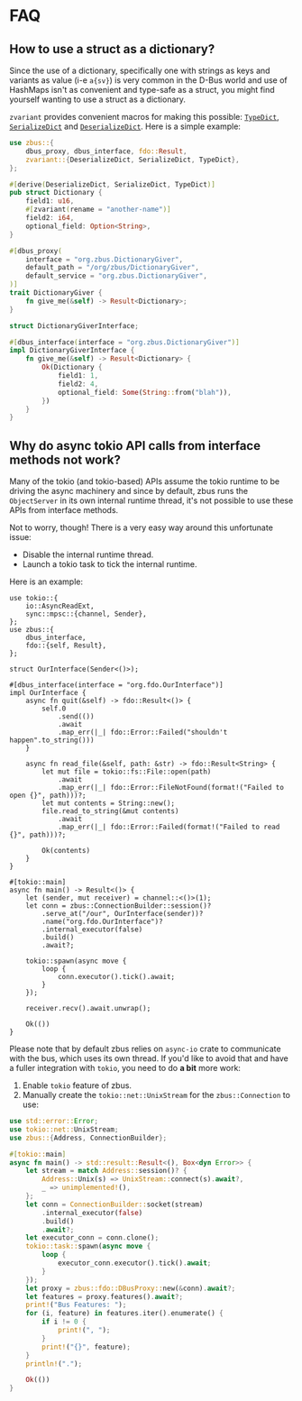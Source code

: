 # FAQ

## How to use a struct as a dictionary?

Since the use of a dictionary, specifically one with strings as keys and variants as value (i-e
`a{sv}`) is very common in the D-Bus world and use of HashMaps isn't as convenient and type-safe as
a struct, you might find yourself wanting to use a struct as a dictionary.

`zvariant` provides convenient macros for making this possible: [`TypeDict`], [`SerializeDict`] and
[`DeserializeDict`]. Here is a simple example:

```rust
use zbus::{
    dbus_proxy, dbus_interface, fdo::Result,
    zvariant::{DeserializeDict, SerializeDict, TypeDict},
};

#[derive(DeserializeDict, SerializeDict, TypeDict)]
pub struct Dictionary {
    field1: u16,
    #[zvariant(rename = "another-name")]
    field2: i64,
    optional_field: Option<String>,
}

#[dbus_proxy(
    interface = "org.zbus.DictionaryGiver",
    default_path = "/org/zbus/DictionaryGiver",
    default_service = "org.zbus.DictionaryGiver",
)]
trait DictionaryGiver {
    fn give_me(&self) -> Result<Dictionary>;
}

struct DictionaryGiverInterface;

#[dbus_interface(interface = "org.zbus.DictionaryGiver")]
impl DictionaryGiverInterface {
    fn give_me(&self) -> Result<Dictionary> {
        Ok(Dictionary {
            field1: 1,
            field2: 4,
            optional_field: Some(String::from("blah")),
        })
    }
}
```

## Why do async tokio API calls from interface methods not work?

Many of the tokio (and tokio-based) APIs assume the tokio runtime to be driving the async machinery
and since by default, zbus runs the `ObjectServer` in its own internal runtime thread, it's not
possible to use these APIs from interface methods.

Not to worry, though! There is a very easy way around this unfortunate issue:

* Disable the internal runtime thread.
* Launch a tokio task to tick the internal runtime.

Here is an example:

```rust,no_run
use tokio::{
    io::AsyncReadExt,
    sync::mpsc::{channel, Sender},
};
use zbus::{
    dbus_interface,
    fdo::{self, Result},
};

struct OurInterface(Sender<()>);

#[dbus_interface(interface = "org.fdo.OurInterface")]
impl OurInterface {
    async fn quit(&self) -> fdo::Result<()> {
        self.0
            .send(())
            .await
            .map_err(|_| fdo::Error::Failed("shouldn't happen".to_string()))
    }

    async fn read_file(&self, path: &str) -> fdo::Result<String> {
        let mut file = tokio::fs::File::open(path)
            .await
            .map_err(|_| fdo::Error::FileNotFound(format!("Failed to open {}", path)))?;
        let mut contents = String::new();
        file.read_to_string(&mut contents)
            .await
            .map_err(|_| fdo::Error::Failed(format!("Failed to read {}", path)))?;

        Ok(contents)
    }
}

#[tokio::main]
async fn main() -> Result<()> {
    let (sender, mut receiver) = channel::<()>(1);
    let conn = zbus::ConnectionBuilder::session()?
        .serve_at("/our", OurInterface(sender))?
        .name("org.fdo.OurInterface")?
        .internal_executor(false)
        .build()
        .await?;

    tokio::spawn(async move {
        loop {
            conn.executor().tick().await;
        }
    });

    receiver.recv().await.unwrap();

    Ok(())
}
```

Please note that by default zbus relies on `async-io` crate to communicate with the bus, which uses
its own thread. If you'd like to avoid that and have a fuller integration with `tokio`, you need to
do **a bit** more work:

1. Enable `tokio` feature of zbus.
2. Manually create the `tokio::net::UnixStream` for the `zbus::Connection` to use:

```rust
use std::error::Error;
use tokio::net::UnixStream;
use zbus::{Address, ConnectionBuilder};

#[tokio::main]
async fn main() -> std::result::Result<(), Box<dyn Error>> {
    let stream = match Address::session()? {
        Address::Unix(s) => UnixStream::connect(s).await?,
        _ => unimplemented!(),
    };
    let conn = ConnectionBuilder::socket(stream)
        .internal_executor(false)
        .build()
        .await?;
    let executor_conn = conn.clone();
    tokio::task::spawn(async move {
        loop {
            executor_conn.executor().tick().await;
        }
    });
    let proxy = zbus::fdo::DBusProxy::new(&conn).await?;
    let features = proxy.features().await?;
    print!("Bus Features: ");
    for (i, feature) in features.iter().enumerate() {
        if i != 0 {
            print!(", ");
        }
        print!("{}", feature);
    }
    println!(".");

    Ok(())
}
```

[`TypeDict`]: https://docs.rs/zvariant/3.0.0/zvariant/derive.TypeDict.html
[`SerializeDict`]: https://docs.rs/zvariant/3.0.0/zvariant/derive.SerializeDict.html
[`DeserializeDict`]: https://docs.rs/zvariant/3.0.0/zvariant/derive.DeserializeDict.html
